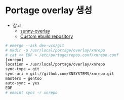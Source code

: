 # Portage overlay 생성

* 참고
  * [sunny-overlay](https://github.com/dguglielmi/sunny-overlay)
  * [Custom ebuild repository](https://wiki.gentoo.org/wiki/Custom_ebuild_repository)

```sh
# emerge --ask dev-vcs/git
# mkdir -p /usr/local/portage/overlay/xnrepo
# cat << EOF > /etc/portage/repos.conf/xnrepo.conf
[xnrepo]
location = /usr/local/portage/overlay/xnrepo
sync-type = git
sync-uri = git://github.com/XNSYSTEMS/xnrepo.git
masters = gentoo
auto-sync = yes
EOF
# emaint sync -r xnrepo
```
